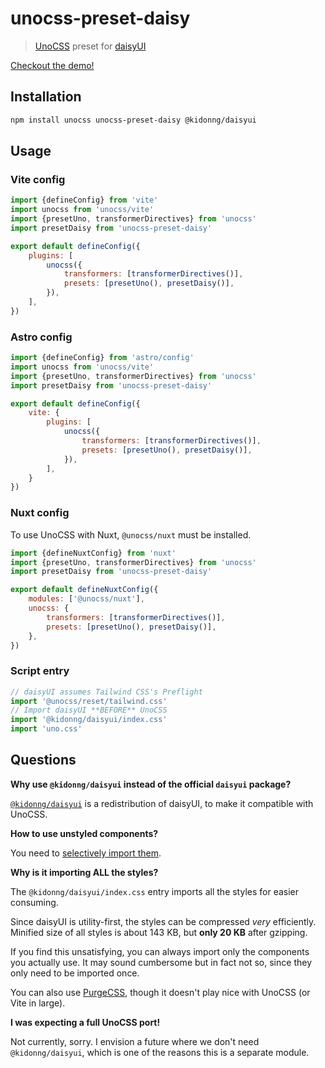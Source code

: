 # unocss-preset-daisy

> [UnoCSS](https://github.com/unocss/unocss) preset for [daisyUI](https://github.com/saadeghi/daisyui)

[Checkout the demo!](https://unocss-preset-daisy.vercel.app/)

## Installation

```sh
npm install unocss unocss-preset-daisy @kidonng/daisyui
```

## Usage

### Vite config

```js
import {defineConfig} from 'vite'
import unocss from 'unocss/vite'
import {presetUno, transformerDirectives} from 'unocss'
import presetDaisy from 'unocss-preset-daisy'

export default defineConfig({
	plugins: [
		unocss({
			transformers: [transformerDirectives()],
			presets: [presetUno(), presetDaisy()],
		}),
	],
})
```

### Astro config

```js
import {defineConfig} from 'astro/config'
import unocss from 'unocss/vite'
import {presetUno, transformerDirectives} from 'unocss'
import presetDaisy from 'unocss-preset-daisy'

export default defineConfig({
	vite: {
		plugins: [
			unocss({
				transformers: [transformerDirectives()],
				presets: [presetUno(), presetDaisy()],
			}),
		],
	}
})
```

### Nuxt config

To use UnoCSS with Nuxt, `@unocss/nuxt` must be installed.

```js
import {defineNuxtConfig} from 'nuxt'
import {presetUno, transformerDirectives} from 'unocss'
import presetDaisy from 'unocss-preset-daisy'

export default defineNuxtConfig({
	modules: ['@unocss/nuxt'],
	unocss: {
		transformers: [transformerDirectives()],
		presets: [presetUno(), presetDaisy()],
	},
})
```

### Script entry

```js
// daisyUI assumes Tailwind CSS's Preflight
import '@unocss/reset/tailwind.css'
// Import daisyUI **BEFORE** UnoCSS
import '@kidonng/daisyui/index.css'
import 'uno.css'
```

## Questions

**Why use `@kidonng/daisyui` instead of the official `daisyui` package?**

[`@kidonng/daisyui`](https://github.com/kidonng/daisyui) is a redistribution of daisyUI, to make it compatible with UnoCSS.

**How to use unstyled components?**

You need to [selectively import them](https://github.com/kidonng/daisyui#usage).

**Why is it importing ALL the styles?**

The `@kidonng/daisyui/index.css` entry imports all the styles for easier consuming.

Since daisyUI is utility-first, the styles can be compressed _very_ efficiently. Minified size of all styles is about 143 KB, but **only 20 KB** after gzipping.

If you find this unsatisfying, you can always import only the components you actually use. It may sound cumbersome but in fact not so, since they only need to be imported once.

You can also use [PurgeCSS](https://purgecss.com/), though it doesn't play nice with UnoCSS (or Vite in large).

**I was expecting a full UnoCSS port!**

Not currently, sorry. I envision a future where we don't need `@kidonng/daisyui`, which is one of the reasons this is a separate module.
